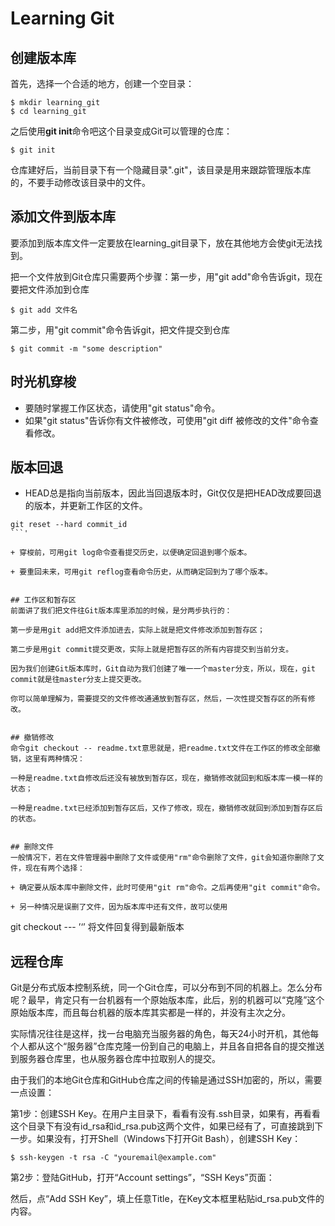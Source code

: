 # Learning Git

## 创建版本库
首先，选择一个合适的地方，创建一个空目录：
```
$ mkdir learning_git
$ cd learning_git
```

之后使用**git init**命令吧这个目录变成Git可以管理的仓库：
```
$ git init
```

仓库建好后，当前目录下有一个隐藏目录".git"，该目录是用来跟踪管理版本库的，不要手动修改该目录中的文件。

## 添加文件到版本库

要添加到版本库文件一定要放在learning_git目录下，放在其他地方会使git无法找到。

把一个文件放到Git仓库只需要两个步骤：第一步，用"git add"命令告诉git，现在要把文件添加到仓库

``` 
$ git add 文件名
```

第二步，用"git commit"命令告诉git，把文件提交到仓库

```
$ git commit -m "some description"
```

## 时光机穿梭
+ 要随时掌握工作区状态，请使用"git status"命令。
+ 如果"git status"告诉你有文件被修改，可使用"git diff 被修改的文件"命令查看修改。


## 版本回退
+ HEAD总是指向当前版本，因此当回退版本时，Git仅仅是把HEAD改成要回退的版本，并更新工作区的文件。

```
git reset --hard commit_id
```'

+ 穿梭前，可用git log命令查看提交历史，以便确定回退到哪个版本。

+ 要重回未来，可用git reflog查看命令历史，从而确定回到为了哪个版本。


## 工作区和暂存区
前面讲了我们把文件往Git版本库里添加的时候，是分两步执行的：

第一步是用git add把文件添加进去，实际上就是把文件修改添加到暂存区；

第二步是用git commit提交更改，实际上就是把暂存区的所有内容提交到当前分支。

因为我们创建Git版本库时，Git自动为我们创建了唯一一个master分支，所以，现在，git commit就是往master分支上提交更改。

你可以简单理解为，需要提交的文件修改通通放到暂存区，然后，一次性提交暂存区的所有修改。


## 撤销修改
命令git checkout -- readme.txt意思就是，把readme.txt文件在工作区的修改全部撤销，这里有两种情况：

一种是readme.txt自修改后还没有被放到暂存区，现在，撤销修改就回到和版本库一模一样的状态；

一种是readme.txt已经添加到暂存区后，又作了修改，现在，撤销修改就回到添加到暂存区后的状态。


## 删除文件
一般情况下，若在文件管理器中删除了文件或使用"rm"命令删除了文件，git会知道你删除了文件，现在有两个选择：

+ 确定要从版本库中删除文件，此时可使用"git rm"命令。之后再使用"git commit"命令。

+ 另一种情况是误删了文件，因为版本库中还有文件，故可以使用

```
git checkout ---
’‘’
将文件回复得到最新版本


## 远程仓库
Git是分布式版本控制系统，同一个Git仓库，可以分布到不同的机器上。怎么分布呢？最早，肯定只有一台机器有一个原始版本库，此后，别的机器可以“克隆”这个原始版本库，而且每台机器的版本库其实都是一样的，并没有主次之分。

实际情况往往是这样，找一台电脑充当服务器的角色，每天24小时开机，其他每个人都从这个“服务器”仓库克隆一份到自己的电脑上，并且各自把各自的提交推送到服务器仓库里，也从服务器仓库中拉取别人的提交。


由于我们的本地Git仓库和GitHub仓库之间的传输是通过SSH加密的，所以，需要一点设置：


第1步：创建SSH Key。在用户主目录下，看看有没有.ssh目录，如果有，再看看这个目录下有没有id_rsa和id_rsa.pub这两个文件，如果已经有了，可直接跳到下一步。如果没有，打开Shell（Windows下打开Git Bash），创建SSH Key：

```
$ ssh-keygen -t rsa -C "youremail@example.com"
```

第2步：登陆GitHub，打开“Account settings”，“SSH Keys”页面：

然后，点“Add SSH Key”，填上任意Title，在Key文本框里粘贴id_rsa.pub文件的内容。
